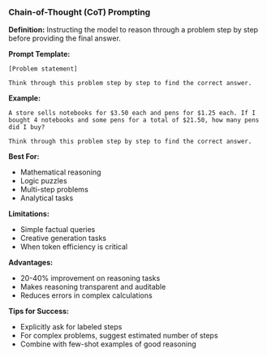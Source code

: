 ### Chain-of-Thought (CoT) Prompting

**Definition:** Instructing the model to reason through a problem step by step before providing the final answer.

**Prompt Template:**
```
[Problem statement]

Think through this problem step by step to find the correct answer.
```

**Example:**
```
A store sells notebooks for $3.50 each and pens for $1.25 each. If I bought 4 notebooks and some pens for a total of $21.50, how many pens did I buy?

Think through this problem step by step to find the correct answer.
```

**Best For:**
- Mathematical reasoning
- Logic puzzles
- Multi-step problems
- Analytical tasks

**Limitations:**
- Simple factual queries
- Creative generation tasks
- When token efficiency is critical

**Advantages:**
- 20-40% improvement on reasoning tasks
- Makes reasoning transparent and auditable
- Reduces errors in complex calculations

**Tips for Success:**
- Explicitly ask for labeled steps
- For complex problems, suggest estimated number of steps
- Combine with few-shot examples of good reasoning
